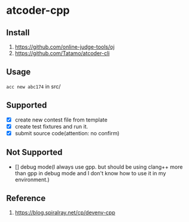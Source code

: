 # atcoder-cpp

## Install

1. https://github.com/online-judge-tools/oj
1. https://github.com/Tatamo/atcoder-cli

## Usage

`acc new abc174` in src/

## Supported

- [x] create new contest file from template
- [x] create test fixtures and run it.
- [x] submit source code(attention: no confirm)

## Not Supported

- [] debug mode(I always use gpp. but should be using clang++ more than gpp in debug mode and I don't know how to use it in my environment.)

## Reference

1. https://blog.spiralray.net/cp/devenv-cpp
